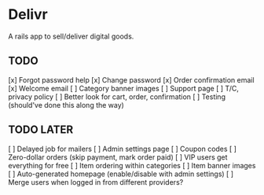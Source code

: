 Delivr
=========

A rails app to sell/deliver digital goods.

TODO
----
[x] Forgot password help 
[x] Change password 
[x] Order confirmation email
[x] Welcome email
[ ] Category banner images
[ ] Support page
[ ] T/C, privacy policy
[ ] Better look for cart, order, confirmation
[ ] Testing (should've done this along the way)

TODO LATER
----------
[ ] Delayed job for mailers
[ ] Admin settings page
[ ] Coupon codes
[ ] Zero-dollar orders (skip payment, mark order paid)
[ ] VIP users get everything for free
[ ] Item ordering within categories
[ ] Item banner images
[ ] Auto-generated homepage (enable/disable with admin settings)
[ ] Merge users when logged in from different providers?
